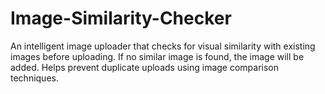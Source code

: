# Image-Similarity-Checker
An intelligent image uploader that checks for visual similarity with existing images before uploading. If no similar image is found, the image will be added. Helps prevent duplicate uploads using image comparison techniques.

